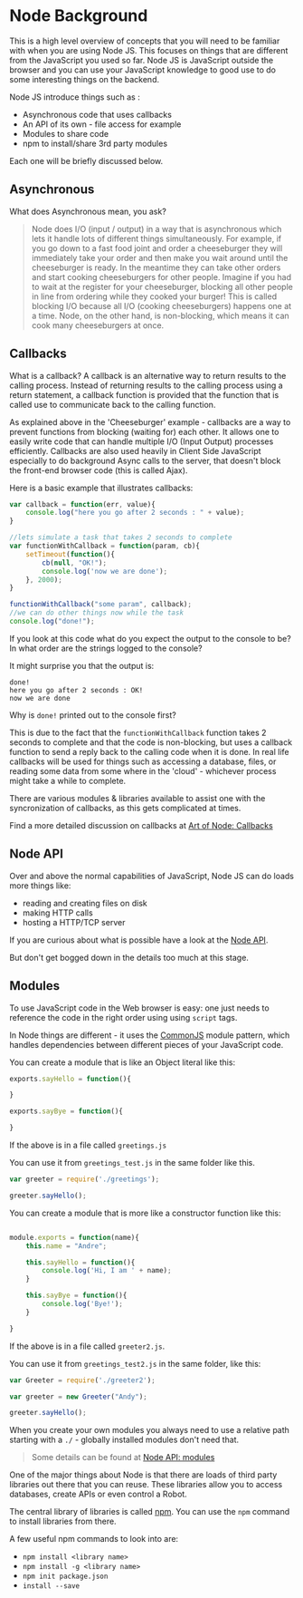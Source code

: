 # Node Background

This is a high level overview of concepts that you will need to be familiar with when you are using Node JS. This focuses on things that are different from the JavaScript you used so far. Node JS is JavaScript outside the browser and you can use your JavaScript knowledge to good use to do some interesting things on the backend.

Node JS introduce things such as :

* Asynchronous code that uses callbacks
* An API of its own - file access for example
* Modules to share code
* npm to install/share 3rd party modules

Each one will be briefly discussed below.

## Asynchronous

What does Asynchronous mean, you ask?

>  Node does I/O (input / output) in a way that is asynchronous which lets it handle lots of different things simultaneously. For example, if you go down to a fast food joint and order a cheeseburger they will immediately take your order and then make you wait around until the cheeseburger is ready. In the meantime they can take other orders and start cooking cheeseburgers for other people. Imagine if you had to wait at the register for your cheeseburger, blocking all other people in line from ordering while they cooked your burger! This is called blocking I/O because all I/O (cooking cheeseburgers) happens one at a time. Node, on the other hand, is non-blocking, which means it can cook many cheeseburgers at once.

## Callbacks

What is a callback? A callback is an alternative way to return results to the calling process. Instead of returning results to the calling process using a return statement, a callback function is provided that the function that is called use to communicate back to the calling function.

As explained above in the 'Cheeseburger' example - callbacks are a way to prevent functions from blocking (waiting for) each other. It allows one to easily write code that can handle multiple I/O (Input Output) processes efficiently. Callbacks are also used heavily in Client Side JavaScript especially to do background Async calls to the server, that doesn't block the front-end browser code (this is called Ajax).

Here is a basic example that illustrates callbacks:

```javascript
var callback = function(err, value){
	console.log("here you go after 2 seconds : " + value);
}

//lets simulate a task that takes 2 seconds to complete
var functionWithCallback = function(param, cb){
	setTimeout(function(){
		cb(null, "OK!");
		console.log('now we are done');
	}, 2000);
}

functionWithCallback("some param", callback);
//we can do other things now while the task
console.log("done!");
```

If you look at this code what do you expect the output to the console to be?
In what order are the strings logged to the console?

It might surprise you that the output is:

```
done!
here you go after 2 seconds : OK!
now we are done
```

Why is `done!` printed out to the console first?

This is due to the fact that the `functionWithCallback` function takes 2 seconds to complete and that the code is non-blocking, but uses a callback function to send a reply back to the calling code when it is done. In real life callbacks will be used for things such as accessing a database, files, or reading some data from some where in the 'cloud' - whichever process might take a while to complete.

There are various modules & libraries available to assist one with the syncronization of callbacks, as this gets complicated at times.

Find a more detailed discussion on callbacks at [Art of Node: Callbacks](https://github.com/maxogden/art-of-node#callbacks)

## Node API

Over and above the normal capabilities of JavaScript, Node JS can do loads more things like:

* reading and creating files on disk
* making HTTP calls
* hosting a HTTP/TCP server

If you are curious about what is possible have a look at the [Node API](http://nodejs.org/api/).

But don't get bogged down in the details too much at this stage.

## Modules

To use JavaScript code in the Web browser is easy: one just needs to reference the code in the right order using using `script` tags.

In Node things are different - it uses the [CommonJS](http://www.commonjs.org/) module pattern, which handles dependencies between different pieces of your JavaScript code.

You can create a module that is like an Object literal like this:

```javascript
exports.sayHello = function(){

}

exports.sayBye = function(){

}
```

If the above is in a file called `greetings.js`

You can use it from `greetings_test.js` in the same folder like this.

```javascript
var greeter = require('./greetings');

greeter.sayHello();
```

You can create a module that is more like a constructor function like this:

```javascript

module.exports = function(name){
	this.name = "Andre";

	this.sayHello = function(){
		console.log('Hi, I am ' + name);
	}

	this.sayBye = function(){
		console.log('Bye!');
	}

}
```

If the above is in a file called `greeter2.js`.

You can use it from `greetings_test2.js` in the same folder, like this:

```javascript
var Greeter = require('./greeter2');

var greeter = new Greeter("Andy");

greeter.sayHello();

```

When you create your own modules you always need to use a relative path starting with a `./` - globally installed modules don't need that.

> Some details can be found at [Node API: modules](http://nodejs.org/api/modules.html)

One of the major things about Node is that there are loads of third party libraries out there that you can reuse. These libraries allow you to access databases, create APIs or even control a Robot.

The central library of libraries is called [npm](http://npmjs.org). You can use the `npm` command to install libraries from there.

A few useful npm commands to look into are:

  * `npm install <library name>`
  * `npm install -g <library name>`
  * `npm init package.json`
  * `install --save`
